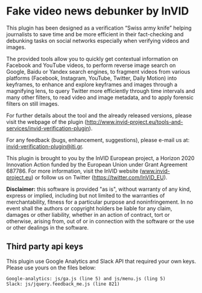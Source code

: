 # Fake video news debunker by InVID

This plugin has been designed as a verification “Swiss army knife” helping journalists to save time and be more efficient in their fact-checking and debunking tasks on social networks especially when verifying videos and images.

The provided tools allow you to quickly get contextual information on Facebook and YouΤube videos, to perform reverse image search on Google, Baidu or Yandex search engines, to fragment videos from various platforms (Facebook, Instagram, YouTube, Twitter, Daily Motion) into keyframes, to enhance and explore keyframes and images through a magnifying lens, to query Twitter more efficiently through time intervals and many other filters, to read video and image metadata, and to apply forensic filters on still images.

For further details about the tool and the already released versions, please visit the webpage of the plugin (http://www.invid-project.eu/tools-and-services/invid-verification-plugin).

For any feedback (bugs, enhancement, suggestions), please e-mail us at: invid-verification-plugin@iti.gr.

This plugin is brought to you by the InVID European project, a Horizon 2020 Innovation Action funded by the European Union under Grant Agreement 687786. For more information, visit the InVID website (www.invid-project.eu) or follow us on Twitter (https://twitter.com/InVID_EU).

**Disclaimer:** this software is provided "as is", without warranty of any kind, express or implied, including but not limited to the warranties of merchantability, fitness for a particular purpose and noninfringement. In no event shall the authors or copyright holders be liable for any claim, damages or other liability, whether in an action of contract, tort or otherwise, arising from, out of or in connection with the software or the use or other dealings in the software.

## Third party api keys

This plugin use Google Analytics and Slack API that required your own keys. Please use yours on the files below:

    Google-analytics: js/ga.js (line 5) and js/menu.js (ling 5)
    Slack: js/jquery.feedback_me.js (line 821)
